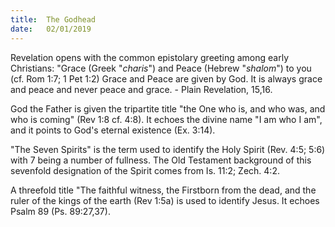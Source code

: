```yaml
---
title:  The Godhead
date:   02/01/2019
---
```


Revelation opens with the common epistolary greeting among early Christians: "Grace (Greek "*charis*") and Peace (Hebrew "*shalom*") to you (cf. Rom 1:7; 1 Pet 1:2) Grace and Peace are given by God. It is always grace and peace and never peace and grace. - Plain Revelation, 15,16.

God the Father is given the tripartite title "the One who is, and who was, and who is coming" (Rev 1:8 cf. 4:8). It echoes the divine name "I am who I am", and it points to God's eternal existence (Ex. 3:14).

"The Seven Spirits" is the term used to identify the Holy Spirit (Rev. 4:5; 5:6) with 7 being a number of fullness. The Old Testament background of this sevenfold designation of the Spirit comes from Is. 11:2; Zech. 4:2.

A threefold title "The faithful witness, the Firstborn from the dead, and the ruler of the kings of the earth (Rev 1:5a) is used to identify Jesus. It echoes Psalm 89 (Ps. 89:27,37).
